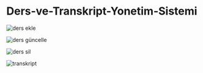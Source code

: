 # Ders-ve-Transkript-Yonetim-Sistemi

![ders ekle](https://user-images.githubusercontent.com/81028389/213793348-70c7e45c-68f0-4a94-811b-0e74bc1311f2.png)


![ders güncelle](https://user-images.githubusercontent.com/81028389/213793359-8e29f4ed-7c93-455b-bdae-3281946b8c29.png)


![ders sil](https://user-images.githubusercontent.com/81028389/213793370-ba3fbaa2-17f2-45d8-ae8e-f9fe20cc1a57.png)


![transkript](https://user-images.githubusercontent.com/81028389/213793383-d0a79367-e9bf-499c-9fb5-dd6c9b71915c.png)
